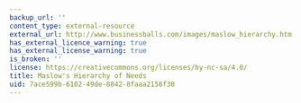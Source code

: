 ```yaml
---
backup_url: ''
content_type: external-resource
external_url: http://www.businessballs.com/images/maslow_hierarchy.htm
has_external_licence_warning: true
has_external_license_warning: true
is_broken: ''
license: https://creativecommons.org/licenses/by-nc-sa/4.0/
title: Maslow's Hierarchy of Needs
uid: 7ace599b-6102-49de-8842-8faaa2156f30
---
```

